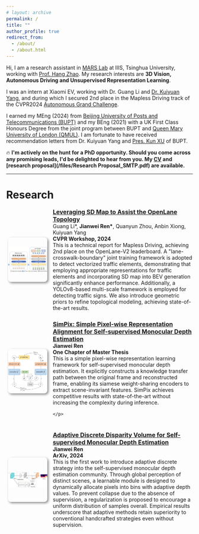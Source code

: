 ```yaml
---
# layout: archive
permalink: /
title: ""
author_profile: true
redirect_from: 
  - /about/
  - /about.html
---
```


Hi, I am a research assistant in [MARS Lab](http://group.iiis.tsinghua.edu.cn/~marslab/) at IIIS, Tsinghua University, working with [Prof. Hang Zhao](https://hangzhaomit.github.io/). My research interests are **3D Vision, Autonomous Driving and Unsupervised Representation Learning**. 


I was an intern at Xiaomi EV, working with Dr. Guang Li and [Dr. Kuiyuan Yang](https://scholar.google.com/citations?user=g2gAY_0AAAAJ), and during which I secured 2nd place in the Mapless Driving track of the CVPR2024 [Autonomous Grand Challenge](https://opendrivelab.com/challenge2024/#mapless_driving). 


I earned my MEng (2024) from [Beijing University of Posts and Telecommunications (BUPT)](https://www.bupt.edu.cn) and my BEng (2021) with a UK First Class Honours Degree from the joint program between BUPT and [Queen Mary University of London (QMUL)](https://www.qmul.ac.uk/). I am fortunate to have received recommendation letters from Dr. Kuiyuan Yang and [Pres. Kun XU](https://www.bupt.edu.cn/info/1274/84949.htm) of BUPT.

:fire: **I'm actively on the hunt for a PhD opportunity. Should you come across any promising leads, I'd be delighted to hear from you. My [CV](/files/CV_JianweiREN.pdf) and [research proposal](/files/Research Proposal_SMTP.pdf) are available.**

<hr>

# Research

<style>
.pub {
  display: flex; 
  margin-top: 3.5%;
  margin-bottom: 5%;
  height: 7%;
  flex-wrap: wrap;
}

.pub .img {
  display: flex;
  flex: 1;
  margin-right: 20px;
  align-items: center;
}

.pub .img img{
  box-shadow: 3px 3px 6px #888;
  border-radius: 8px;
  object-fit: contain;
  height: 120px;
  width: 180px;
  margin-top: 5px;
  margin-left: 5px;
  margin-bottom: 5px;
}

.pub .txt {
  flex: 0 0 75%;
  max-width: 75%;
}

.pub h2 {
  font-size: 16px;
  margin-top: 0;
  margin-bottom: 0;
}

.pub p {
  font-size: 14px;
  margin-top: 0;
  margin-bottom: 0;
}
</style>


<div class="pub">
  <div class="img">
    <img src="/images/pub/pub1.png">
  </div>
  <div class="txt">
    <h2>
      <b><a href="https://opendrivelab.github.io/Challenge%202024/mapless_XIAOMIEV.pdf">Leveraging SD Map to Assist the OpenLane Topology</a></b>
    </h2>
    <p>Guang Li*, <b>Jianwei Ren*</b>, Quanyun Zhou, Anbin Xiong, Kuiyuan Yang <br>
      <b>CVPR Workshop, 2024</b><br>
      This is a technical report for Mapless Driving, achieving 2nd place on the OpenLane-V2 leaderboard. A "lane-crosswalk-boundary" joint training framework is adopted to detect vectorized traffic elements, demonstrating that employing appropriate representations for traffic elements and incorporating SD map into BEV generation significantly enhance performance. Additionally, a YOLOv8-based multi-scale framework is employed for detecting traffic signs. We also introduce geometric priors to refine topological modeling, achieving state-of-the-art results.
    </p>
  </div>
</div>

<div class="pub">
  <div class="img">
    <img src="/images/pub/pub3.png">
  </div>
  <div class="txt">
    <h2>
      <b><a href="">SimPix: Simple Pixel-wise Representation Alignment for Self-supervised Monocular Depth Estimation</a></b>
    </h2>
    <p><b>Jianwei Ren</b><br>
      <b>One Chapter of Master Thesis </b><br>
      This is a simple pixel-wise representation learning framework for self-supervised monocular depth estimation. It explicitly constructs a knowledge transfer path between the original frame and reconstructed frame, enabling its siamese weight-sharing encoders to extract scene-invariant features. SimPix achieves competitive results with state-of-the-art without increasing the complexity during inference.
      
    </p>
  </div>
</div>

<div class="pub">
  <div class="img">
    <img src="/images/pub/pub2.png">
  </div>
  <div class="txt">
    <h2>
      <b><a href="https://arxiv.org/abs/2404.03190">Adaptive Discrete Disparity Volume for Self-supervised Monocular Depth Estimation</a></b>
    </h2>
    <p><b>Jianwei Ren</b><br>
      <b>ArXiv, 2024</b><br>
      This is the first work to introduce adaptive discrete strategy into the self-supervised monocular depth estimation community. Through global perception of distinct scenes, a learnable module is designed to dynamically allocate pixels into bins with adaptive depth values. To prevent collapse due to the absence of supervision, a regularization is proposed to encourage a uniform distribution of samples overall. Empirical results underscore that adaptive methods retain superiority to conventional handcrafted strategies even without supervision.
    </p>
  </div>
</div>



